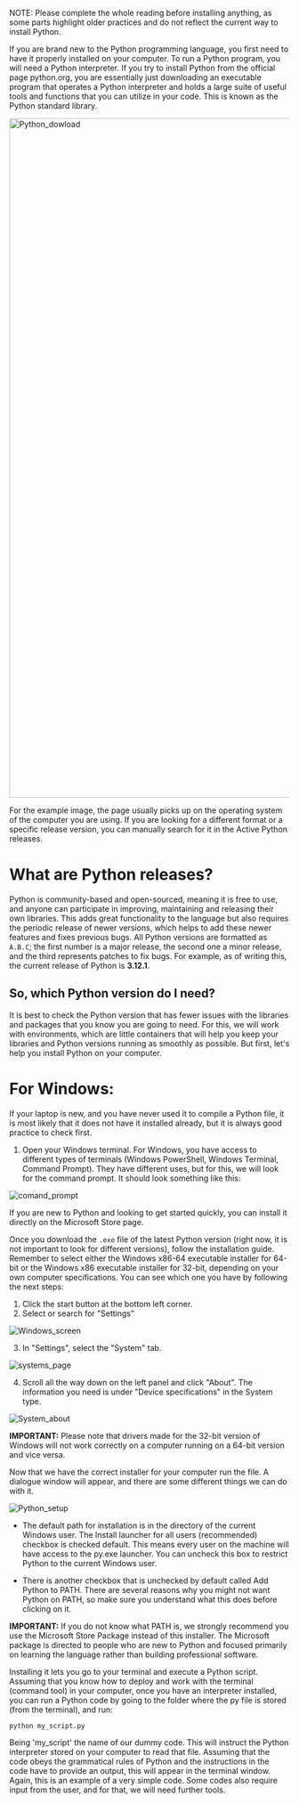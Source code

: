 NOTE: Please complete the whole reading before installing anything, as some parts highlight older practices and do not reflect the current way to install Python.

If you are brand new to the Python programming language, you first need to have it properly installed on your computer. To run a Python program, you will need a Python interpreter. If you try to install Python from the official page python.org, you are essentially just downloading an executable program that operates a Python interpreter and holds a large suite of useful tools and functions that you can utilize in your code. This is known as the Python standard library. 

<img width="1221" alt="Python_dowload" src="https://github.com/mayraberrones94/CCI_technical/assets/35910638/3bf78149-4f7f-4003-8e1e-5304f5a43d47">

For the example image, the page usually picks up on the operating system of the computer you are using. If you are looking for a different format or a specific release version, you can manually search for it in the Active Python releases.

# What are Python releases?

Python is community-based and open-sourced, meaning it is free to use, and anyone can participate in improving, maintaining and releasing their own libraries. This adds great functionality to the language but also requires the periodic release of newer versions, which helps to add these newer features and fixes previous bugs. All Python versions are formatted as `A.B.C`; the first number is a major release, the second one a minor release, and the third represents patches to fix bugs. For example, as of writing this, the current release of Python is **3.12.1**. 

## So, which Python version do I need?

It is best to check the Python version that has fewer issues with the libraries and packages that you know you are going to need. For this, we will work with environments, which are little containers that will help you keep your libraries and Python versions running as smoothly as possible. But first, let's help you install Python on your computer.

# For Windows:

If your laptop is new, and you have never used it to compile a Python file, it is most likely that it does not have it installed already, but it is always good practice to check first.

1. Open your Windows terminal. For Windows, you have access to different types of terminals (Windows PowerShell, Windows Terminal, Command Prompt). They have different uses, but for this, we will look for the command prompt. It should look something like this:


![comand_prompt](https://github.com/mayraberrones94/CCI_technical/assets/35910638/61396d83-540e-40b5-b538-42eab8bf0608)


If you are new to Python and looking to get started quickly, you can install it directly on the Microsoft Store page.

Once you download the `.exe` file of the latest Python version (right now, it is not important to look for different versions), follow the installation guide. Remember to select either the Windows x86-64 executable installer for 64-bit or the Windows x86 executable installer for 32-bit, depending on your own computer specifications. You can see which one you have by following the next steps:

1. Click the start button at the bottom left corner.
2. Select or search for "Settings"

![Windows_screen](https://github.com/mayraberrones94/CCI_technical/assets/35910638/841c2627-4cc9-4752-868b-6e0434b10599)

3. In "Settings", select the "System" tab.

![systems_page](https://github.com/mayraberrones94/CCI_technical/assets/35910638/7f806b9b-41eb-4418-ba89-5023705b162d)

4. Scroll all the way down on the left panel and click "About". The information you need is under "Device specifications" in the System type. 

![System_about](https://github.com/mayraberrones94/CCI_technical/assets/35910638/6c24e493-78c0-492e-9552-a10db789aa89)

**IMPORTANT:** Please note that drivers made for the 32-bit version of Windows will not work correctly on a computer running on a 64-bit version and vice versa.

Now that we have the correct installer for your computer run the file. A dialogue window will appear, and there are some different things we can do with it.


![Python_setup](https://github.com/mayraberrones94/CCI_technical/assets/35910638/cd3029c1-be3f-4e1c-86e7-eab8f01a0e51)

- The default path for installation is in the directory of the current Windows user. The Install launcher for all users (recommended) checkbox is checked default. This means every user on the machine will have access to the py.exe launcher. You can uncheck this box to restrict Python to the current Windows user.

- There is another checkbox that is unchecked by default called Add Python to PATH. There are several reasons why you might not want Python on PATH, so make sure you understand what this does before clicking on it.

**IMPORTANT:** If you do not know what PATH is, we strongly recommend you use the Microsoft Store Package instead of this installer. The Microsoft package is directed to people who are new to Python and focused primarily on learning the language rather than building professional software.


Installing it lets you go to your terminal and execute a Python script. Assuming that you know how to deploy and work with the terminal (command tool) in your computer, once you have an interpreter installed, you can run a Python code by going to the folder where the py file is stored (from the terminal), and run:

```
python my_script.py
```

Being 'my_script' the name of our dummy code. This will instruct the Python interpreter stored on your computer to read that file. Assuming that the code obeys the grammatical rules of Python and the instructions in the code have to provide an output, this will appear in the terminal window. Again, this is an example of a very simple code. Some codes also require input from the user, and for that, we will need further tools.


## 

